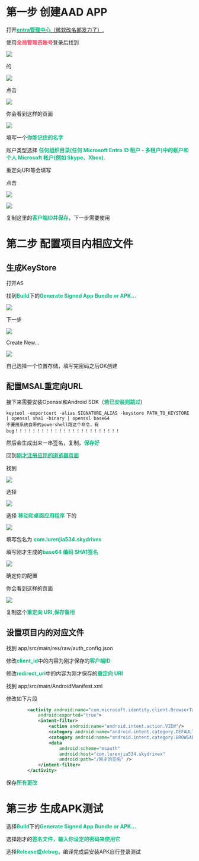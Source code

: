 # 第一步 创建AAD APP

打开<a href="https://entra.microsoft.com"><b><span style="color:rgba(16,185,129,1)">entra管理中心</span></b></a>[（微软改名部发力了）.](https://entra.microsoft.com)

使用<b><span style="color:rgba(244,63,94,1)">全局管理员账号</span></b>登录后找到

![](pic/rZkcHc4nsIUig.png)

的

![](pic/0yElD4AaqeZdt.png)

点击

![](pic/g3vf9VsdGluUH.png)

你会看到这样的页面

![](pic/oGkqm6TQfml7x.png)

填写一个<b><span style="color:rgba(16,185,129,1)">你能记住的名字</span></b>

账户类型选择 <b><span style="color:rgba(16,185,129,1)">任何组织目录(任何 Microsoft Entra ID 租户 - 多租户)中的帐户和个人 Microsoft 帐户(例如 Skype、Xbox).</span></b>

重定向URI等会填写

点击

![](pic/VKYJWbKVaVTXh.png)

![](pic/BfYYxG70XrjIY.png)

复制这里的<b><span style="color:rgba(16,185,129,1)">客户端ID并保存</span></b>，下一步需要使用

# 第二步 配置项目内相应文件

## 生成KeyStore

打开AS

找到<b><span style="color:rgba(16,185,129,1)">Build</span></b>下的<b><span style="color:rgba(16,185,129,1)">Generate Signed App Bundle or APK...</span></b>

![](pic/eAo18ce7Sk9OD.png)

下一步

![](pic/H598UTWP3Zb3P.png)

Create New...

![](pic/K7R8pBZK890f1.png)

自己选择一个位置存储，填写完密码之后OK创建

## 配置MSAL重定向URL

接下来需要安装Openssl和Android SDK（<b><span style="color:rgba(16,185,129,1)">若已安装则跳过</span></b>）

```shell
keytool -exportcert -alias SIGNATURE_ALIAS -keystore PATH_TO_KEYSTORE | openssl sha1 -binary | openssl base64
不要用系统自带的powershell跑这个命令，有bug！！！！！！！！！！！！！！！！！！！！！！！！
```

然后会生成出来一串签名，复制，<b><span style="color:rgba(16,185,129,1)">保存好</span></b>

回到<a href="#第一步 创建AAD APP"><b><span style="color:rgba(16,185,129,1)">刚才注册应用的浏览器页面</span></b></a>

找到

![](pic/eCXTdY36JJX03.png)

选择

![](pic/VttFXQSYByUDk.png)

选择 <b><span style="color:rgba(16,185,129,1)">移动和桌面应用程序</span></b> 下的

![](pic/HNjF8rywNQCj2.png)

填写包名为 <b><span style="color:rgba(16,185,129,1)">com.lurenjia534.skydrivex</span></b>

填写刚才生成的<b><span style="color:rgba(16,185,129,1)">base64 编码 SHA1签名</span></b>

![](pic/qop4KwqOSkosh.png)

确定你的配置

你会看到这样的页面

![](pic/UG70swpbJkgAI.png)

复制这个<b><span style="color:rgba(16,185,129,1)">重定向 URI,保存备用</span></b>

## 设置项目内的对应文件

找到 app/src/main/res/raw/auth_config.json

修改<b><span style="color:rgba(16,185,129,1)">client_id</span></b>中的内容为刚才保存的<b><span style="color:rgba(16,185,129,1)">客户端ID</span></b>

修改<b><span style="color:rgba(16,185,129,1)">redirect_uri</span></b>中的内容为刚才保存的<b><span style="color:rgba(16,185,129,1)">重定向 URI</span></b>

找到 app/src/main/AndroidManifest.xml

修改如下片段

```xml
        <activity android:name="com.microsoft.identity.client.BrowserTabActivity"
            android:exported="true">
            <intent-filter>
                <action android:name="android.intent.action.VIEW"/>
                <category android:name="android.intent.category.DEFAULT"/>
                <category android:name="android.intent.category.BROWSABLE"/>
                <data
                    android:scheme="msauth"
                    android:host="com.lurenjia534.skydrivex"
                    android:path="/刚才的签名" />
            </intent-filter>
        </activity>
```

保存<b><span style="color:rgba(16,185,129,1)">所有更改</span></b>

# 第三步 生成APK测试

选择<b><span style="color:rgba(16,185,129,1)">Build</span></b>下的<b><span style="color:rgba(16,185,129,1)">Generate Signed App Bundle or APK...</span></b>

选择刚才的<b><span style="color:rgba(16,185,129,1)">签名文件，输入你设定的密码来使用它</span></b>

选择<b><span style="color:rgba(16,185,129,1)">Release或debug</span></b>，编译完成后安装APK自行登录测试


